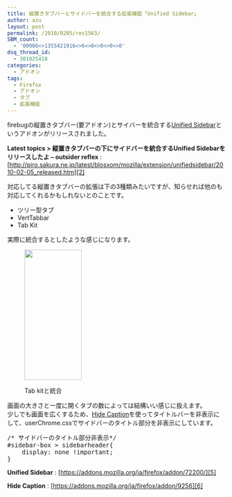 ```yaml
---
title: 縦置きタブバーとサイドバーを統合する拡張機能「Unified Sidebar」
author: azu
layout: post
permalink: /2010/0205/res1563/
SBM_count:
  - '00006<>1355421916<>6<>0<>0<>0<>0'
dsq_thread_id:
  - 301025418
categories:
  - アドオン
tags:
  - Firefox
  - アドオン
  - タブ
  - 拡張機能
---
```

firebugの縦置きタブバー(要アドオン)とサイバーを統合する[Unified Sidebar][1]というアドオンがリリースされました。

**Latest topics > 縦置きタブバーの下にサイドバーを統合するUnified Sidebarをリリースしたよ &#8211; outsider reflex**
:   [http://piro.sakura.ne.jp/latest/blosxom/mozilla/extension/unifiedsidebar/2010-02-05_released.htm][2]

対応してる縦置きタブバーの拡張は下の3種類みたいですが、知らせれば他のも対応してくれるかもしれないとのことです。

*   ツリー型タブ
*   VertTabbar
*   Tab Kit

<p style="text-align: left;">
  実際に統合するとしたような感じになります。
</p><figure id="attachment_1565" style="width: 132px;" class="wp-caption aligncenter">

[<img class="size-medium wp-image-1565 " title="sshot-2010-02-05-1" src="http://efcl.infol/wp-content/uploads/2010/02/sshot-2010-02-05-1-132x300.png" alt="" width="132" height="300" />][3]<figcaption class="wp-caption-text">Tab kitと統合</figcaption></figure> 
画面の大きさと一度に開くタブの数によっては結構いい感じに扱えます。  
少しでも画面を広くするため、[Hide Caption][4]を使ってタイトルバーを非表示にして、userChrome.cssでサイドバーのタイトル部分を非表示にしています。

<pre>/* サイドバーのタイトル部分非表示*/
#sidebar-box &#62; sidebarheader{
    display: none !important;
}
</pre>

**Unified Sidebar**
:   [https://addons.mozilla.org/ja/firefox/addon/72200/][5]

**Hide Caption**
:   [https://addons.mozilla.org/ja/firefox/addon/9256][6]

<div id="_mcePaste" style="overflow: hidden; position: absolute; left: -10000px; top: 0px; width: 1px; height: 1px;">
  <dl>
    <dt>
      <strong>タブバーを縦置きにする &#8211; Griever</strong>
    </dt>
    
    <dd>
      <a title="タブバーを縦置きにする - Griever" href="http://d.hatena.ne.jp/Griever/20090705/1246788480">http://d.hatena.ne.jp/Griever/20090705/1246788480</a>
    </dd>
  </dl>
</div>

 [1]: https://addons.mozilla.org/ja/firefox/addon/72200/
 [2]: http://piro.sakura.ne.jp/latest/blosxom/mozilla/extension/unifiedsidebar/2010-02-05_released.htm "Latest topics > 縦置きタブバーの下にサイドバーを統合するUnified Sidebarをリリースしたよ - outsider reflex"
 [3]: http://efcl.infol/wp-content/uploads/2010/02/sshot-2010-02-05-1.png
 [4]: https://addons.mozilla.org/ja/firefox/addon/9256
 [5]: https://addons.mozilla.org/ja/firefox/addon/72200/ "Unified Sidebar"
 [6]: https://addons.mozilla.org/ja/firefox/addon/9256 "Hide Caption"
